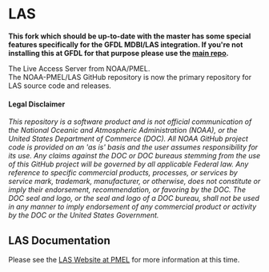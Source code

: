 # LAS

**This fork which should be up-to-date with the master has some special features specifically for the GFDL MDBI/LAS integration.
If you're not installing this at GFDL for that purpose please use the [main repo](https://github.com/NOAA-PMEL/LAS).**

The Live Access Server from NOAA/PMEL.  
The NOAA-PMEL/LAS GitHub repository is now the primary repository for LAS source code and releases.

#### Legal Disclaimer
*This repository is a software product and is not official communication 
of the National Oceanic and Atmospheric Administration (NOAA), or the 
United States Department of Commerce (DOC).  All NOAA GitHub project 
code is provided on an 'as is' basis and the user assumes responsibility 
for its use.  Any claims against the DOC or DOC bureaus stemming from 
the use of this GitHub project will be governed by all applicable Federal 
law.  Any reference to specific commercial products, processes, or services 
by service mark, trademark, manufacturer, or otherwise, does not constitute 
or imply their endorsement, recommendation, or favoring by the DOC. 
The DOC seal and logo, or the seal and logo of a DOC bureau, shall not 
be used in any manner to imply endorsement of any commercial product 
or activity by the DOC or the United States Government.*

## LAS Documentation
Please see the [LAS Website at PMEL](http://ferret.pmel.noaa.gov/LAS/home) for more information at this time.

